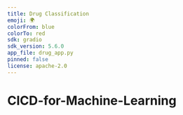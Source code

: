 ```yaml
---
title: Drug Classification
emoji: 🌍
colorFrom: blue
colorTo: red
sdk: gradio
sdk_version: 5.6.0
app_file: drug_app.py
pinned: false
license: apache-2.0
---
```


# CICD-for-Machine-Learning